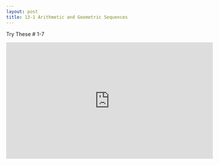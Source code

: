 ```yaml
---
layout: post
title: 13-1 Arithmetic and Geometric Sequences
---
```

Try These  # 1-7
<iframe width="560" height="315" src="https://www.youtube.com/embed/QzpUv3fiV4U" frameborder="0" allow="autoplay; encrypted-media" allowfullscreen></iframe>
